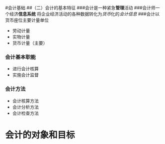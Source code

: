 #会计基础
##（二）会计的基本特征
###会计是一种紧急**管理**活动
###会计师一个经济**信息系统**
将企业经济活动的各种数据转化为*货币*化的*会计信息*
###会计以货币座位主要计量单位
* 劳动计量
* 实物计量
* 货币计量（主要）
### 会计基本职能
* 进行会计核算
* 实施会计监督
### 会计方法
* 会计核算方法
* 会计分析方法
* 会计检查方法

# 会计的对象和目标


